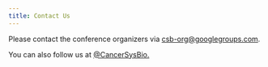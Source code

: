 ```yaml
---
title: Contact Us
---
```


Please contact the conference organizers via [csb-org@googlegroups.com](mailto:csb-org@googlegroups.com).

You can also follow us at [@CancerSysBio.](https://twitter.com/CancerSysBio)
